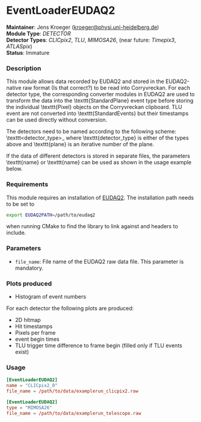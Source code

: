 # EventLoaderEUDAQ2
**Maintainer**: Jens Kroeger (kroeger@physi.uni-heidelberg.de)  
**Module Type**: *DETECTOR*     
**Detector Types**: *CLICpix2*, *TLU*, *MIMOSA26*, (near future: *Timepix3*, *ATLASpix*)   
**Status**: Immature

### Description
This module allows data recorded by EUDAQ2 and stored in the EUDAQ2-native raw format (Is that correct?) to be read into Corryvreckan.
For each detector type, the corresponding converter modules in EUDAQ2 are used to transform the data into the \texttt{StandardPlane} event type before storing the individual \texttt{Pixel} objects on the Corryvreckan clipboard.
TLU event are not converted into \texttt{StandardEvents} but their timestamps can be used directly without conversion.

The detectors need to be named according to the following scheme: \texttt<detector_type>_<plane> where \texttt{detector_type} is either of the types above and \texttt{plane} is an iterative number of the plane.

If the data of different detectors is stored in separate files, the parameters \texttt{name} or \texttt{name} can be used as shown in the usage example below.

### Requirements
This module requires an installation of [EUDAQ2](https://eudaq.github.io/). The installation path needs to be set to
```bash
export EUDAQ2PATH=/path/to/eudaq2
```
when running CMake to find the library to link against and headers to include.

### Parameters
* `file_name`: File name of the EUDAQ2 raw data file. This parameter is mandatory.

### Plots produced
* Histogram of event numbers

For each detector the following plots are produced:

* 2D hitmap
* Hit timestamps
* Pixels per frame
* event begin times
* TLU trigger time difference to frame begin (filled only if TLU events exist)

### Usage
```toml
[EventLoaderEUDAQ2]
name = "CLICpix2_0"
file_name = /path/to/data/examplerun_clicpix2.raw

[EventLoaderEUDAQ2]
type = "MIMOSA26"
file_name = /path/to/data/examplerun_telescope.raw
```
